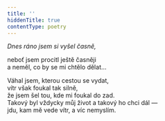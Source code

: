 ```yaml
---
title: ''
hiddenTitle: true
contentType: poetry
---
```


<section>

_Dnes ráno jsem si vyšel časně,_

neboť jsem procitl ještě časněji  
a neměl, co by se mi chtělo dělat…

</section>

<section>

Váhal jsem, kterou cestou se vydat,  
vítr však foukal tak silně,  
že jsem šel tou, kde mi foukal do zad.  
Takový byl vždycky můj život a takový ho chci dál —  
jdu, kam mě vede vítr, a víc nemyslím.

</section>
